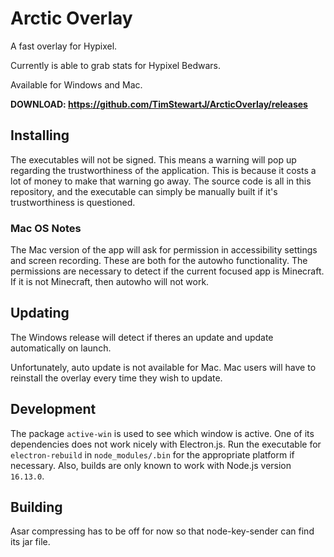 # Arctic Overlay

A fast overlay for Hypixel.

Currently is able to grab stats for Hypixel Bedwars.

Available for Windows and Mac.

**DOWNLOAD: https://github.com/TimStewartJ/ArcticOverlay/releases**

## Installing

The executables will not be signed. This means a warning will pop up regarding the trustworthiness of the application. This is because it costs a lot of money to make that warning go away. The source code is all in this repository, and the executable can simply be manually built if it's trustworthiness is questioned.

### Mac OS Notes

The Mac version of the app will ask for permission in accessibility settings and screen recording. These are both for the autowho functionality. The permissions are necessary to detect if the current focused app is Minecraft. If it is not Minecraft, then autowho will not work.

## Updating

The Windows release will detect if theres an update and update automatically on launch.

Unfortunately, auto update is not available for Mac. Mac users will have to reinstall the overlay every time they wish to update.

## Development

The package `active-win` is used to see which window is active. One of its dependencies does not work nicely with Electron.js. Run the executable for `electron-rebuild` in `node_modules/.bin` for the appropriate platform if necessary. Also, builds are only known to work with Node.js version `16.13.0`.

## Building

Asar compressing has to be off for now so that node-key-sender can find its jar file.
